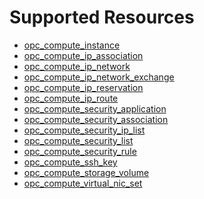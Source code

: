 Supported Resources
===================

-	[opc_compute_instance](websitesourcedocsoracleropc_compute_instance.html.markdown)
-	[opc_compute_ip_association](websitesourcedocsoracleropc_compute_ip_association.html.markdown)
-	[opc_compute_ip_network](websitesourcedocsoracleropc_compute_ip_network.html.markdown)
-	[opc_compute_ip_network_exchange](websitesourcedocsoracleropc_compute_ip_network_exchange.html.markdown)
-	[opc_compute_ip_reservation](websitesourcedocsoracleropc_compute_ip_reservation.html.markdown)
-	[opc_compute_ip_route](websitesourcedocsoracleropc_compute_ip_route.html.markdown)
-	[opc_compute_security_application](websitesourcedocsoracleropc_compute_security_application.html.markdown)
-	[opc_compute_security_association](websitesourcedocsoracleropc_compute_security_association.html.markdown)
-	[opc_compute_security_ip_list](websitesourcedocsoracleropc_compute_security_ip_list.html.markdown)
-	[opc_compute_security_list](websitesourcedocsoracleropc_compute_security_list.html.markdown)
-	[opc_compute_security_rule](websitesourcedocsoracleropc_compute_security_rule.html.markdown)
-	[opc_compute_ssh_key](websitesourcedocsoracleropc_compute_ssh_key.html.markdown)
-	[opc_compute_storage_volume](websitesourcedocsoracleropc_compute_storage_volume.html.markdown)
-	[opc_compute_virtual_nic_set](websitesourcedocsoracleropc_compute_virtual_nic_set.html.markdown)
